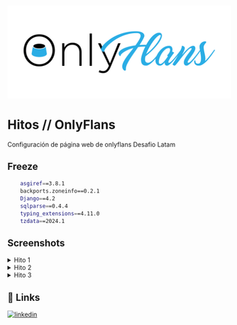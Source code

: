 ![Logo](web/static/OnlyFlans.png)


# Hitos // OnlyFlans

Configuración de página web de onlyflans Desafio Latam


## Freeze

```bash
    asgiref==3.8.1
    backports.zoneinfo==0.2.1
    Django==4.2
    sqlparse==0.4.4
    typing_extensions==4.11.0
    tzdata==2024.1
```


## Screenshots
<details>

<summary>Hito 1</summary>

![App Screenshot](Hitos-ft/Hito1-1.PNG =75x125)
![App Screenshot](Hitos-ft/Hito1-2.PNG =75x125)
![App Screenshot](Hitos-ft/Hito1-3.PNG)
![App Screenshot](Hitos-ft/Hito1-4.PNG)

</details>
<details>

<summary>Hito 2</summary>

![App Screenshot](Hitos-ft/Hito2-1.PNG)
![App Screenshot](Hitos-ft/Hito2-2.PNG)
![App Screenshot](Hitos-ft/Hito2-3.PNG)
![App Screenshot](Hitos-ft/Hito2-4.PNG)
![App Screenshot](Hitos-ft/Hito2-5.PNG)

</details>
<details>

<summary>Hito 3</summary>

![App Screenshot](Hitos-ft/Hito3-1.PNG)
![App Screenshot](Hitos-ft/Hito3-2.PNG)
![App Screenshot](Hitos-ft/Hito3-3.PNG)
![App Screenshot](Hitos-ft/Hito3-4.PNG)
![App Screenshot](Hitos-ft/Hito3-5.PNG)
![App Screenshot](Hitos-ft/Hito3-6.PNG)
![App Screenshot](Hitos-ft/Hito3-7.PNG)
![App Screenshot](Hitos-ft/Hito3-8.PNG)

</details>


## 🔗 Links
[![linkedin](https://img.shields.io/badge/linkedin-0A66C2?style=for-the-badge&logo=linkedin&logoColor=white)](https://www.linkedin.com/in/jj-joshua)

